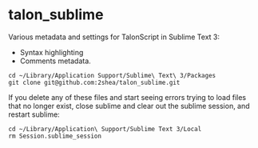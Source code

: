 # talon_sublime
Various metadata and settings for TalonScript in Sublime Text 3:
- Syntax highlighting
- Comments metadata.

```
cd ~/Library/Application Support/Sublime\ Text\ 3/Packages
git clone git@github.com:2shea/talon_sublime.git
```

If you delete any of these files and start seeing errors trying to load files that no longer exist, close sublime and clear out the sublime session, and restart sublime:

```
cd ~/Library/Application\ Support/Sublime Text 3/Local
rm Session.sublime_session
```
